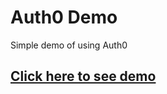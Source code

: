 # Auth0 Demo

Simple demo of using Auth0

## [Click here to see demo](https://chemagaton24.github.io/AuthODemo/)
